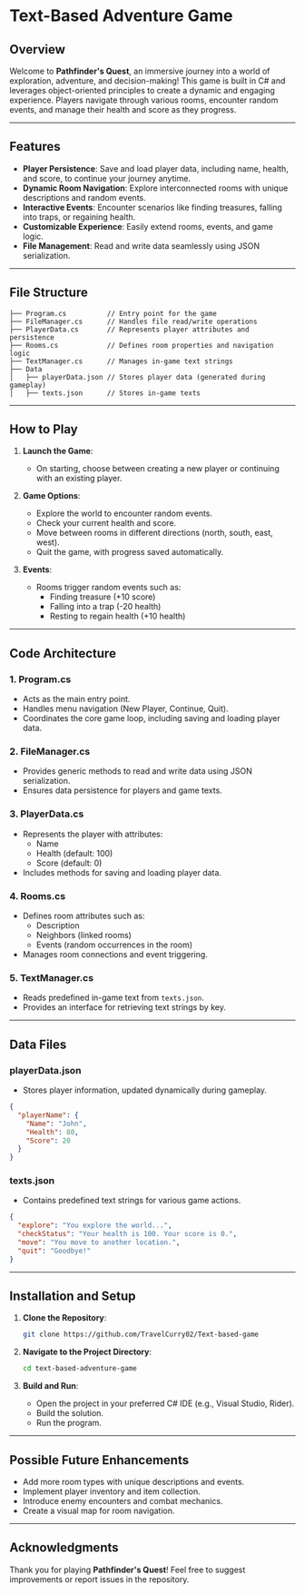 # Text-Based Adventure Game

## Overview
Welcome to **Pathfinder's Quest**, an immersive journey into a world of exploration, adventure, and decision-making! This game is built in C# and leverages object-oriented principles to create a dynamic and engaging experience. Players navigate through various rooms, encounter random events, and manage their health and score as they progress.

---

## Features

- **Player Persistence**: Save and load player data, including name, health, and score, to continue your journey anytime.
- **Dynamic Room Navigation**: Explore interconnected rooms with unique descriptions and random events.
- **Interactive Events**: Encounter scenarios like finding treasures, falling into traps, or regaining health.
- **Customizable Experience**: Easily extend rooms, events, and game logic.
- **File Management**: Read and write data seamlessly using JSON serialization.

---

## File Structure

```
├── Program.cs          // Entry point for the game
├── FileManager.cs      // Handles file read/write operations
├── PlayerData.cs       // Represents player attributes and persistence
├── Rooms.cs            // Defines room properties and navigation logic
├── TextManager.cs      // Manages in-game text strings
├── Data
│   ├── playerData.json // Stores player data (generated during gameplay)
│   ├── texts.json      // Stores in-game texts
```

---

## How to Play

1. **Launch the Game**:
   - On starting, choose between creating a new player or continuing with an existing player.

2. **Game Options**:
   - Explore the world to encounter random events.
   - Check your current health and score.
   - Move between rooms in different directions (north, south, east, west).
   - Quit the game, with progress saved automatically.

3. **Events**:
   - Rooms trigger random events such as:
     - Finding treasure (+10 score)
     - Falling into a trap (-20 health)
     - Resting to regain health (+10 health)

---

## Code Architecture

### **1. Program.cs**

- Acts as the main entry point.
- Handles menu navigation (New Player, Continue, Quit).
- Coordinates the core game loop, including saving and loading player data.

### **2. FileManager.cs**

- Provides generic methods to read and write data using JSON serialization.
- Ensures data persistence for players and game texts.

### **3. PlayerData.cs**

- Represents the player with attributes:
  - Name
  - Health (default: 100)
  - Score (default: 0)
- Includes methods for saving and loading player data.

### **4. Rooms.cs**

- Defines room attributes such as:
  - Description
  - Neighbors (linked rooms)
  - Events (random occurrences in the room)
- Manages room connections and event triggering.

### **5. TextManager.cs**

- Reads predefined in-game text from `texts.json`.
- Provides an interface for retrieving text strings by key.

---

## Data Files

### **playerData.json**

- Stores player information, updated dynamically during gameplay.

```json
{
  "playerName": {
    "Name": "John",
    "Health": 80,
    "Score": 20
  }
}
```

### **texts.json**

- Contains predefined text strings for various game actions.

```json
{
  "explore": "You explore the world...",
  "checkStatus": "Your health is 100. Your score is 0.",
  "move": "You move to another location.",
  "quit": "Goodbye!"
}
```

---

## Installation and Setup

1. **Clone the Repository**:
   ```bash
   git clone https://github.com/TravelCurry02/Text-based-game
   ```

2. **Navigate to the Project Directory**:
   ```bash
   cd text-based-adventure-game
   ```

3. **Build and Run**:
   - Open the project in your preferred C# IDE (e.g., Visual Studio, Rider).
   - Build the solution.
   - Run the program.

---

## Possible Future Enhancements

- Add more room types with unique descriptions and events.
- Implement player inventory and item collection.
- Introduce enemy encounters and combat mechanics.
- Create a visual map for room navigation.

---

## Acknowledgments

Thank you for playing **Pathfinder's Quest**! Feel free to suggest improvements or report issues in the repository.
